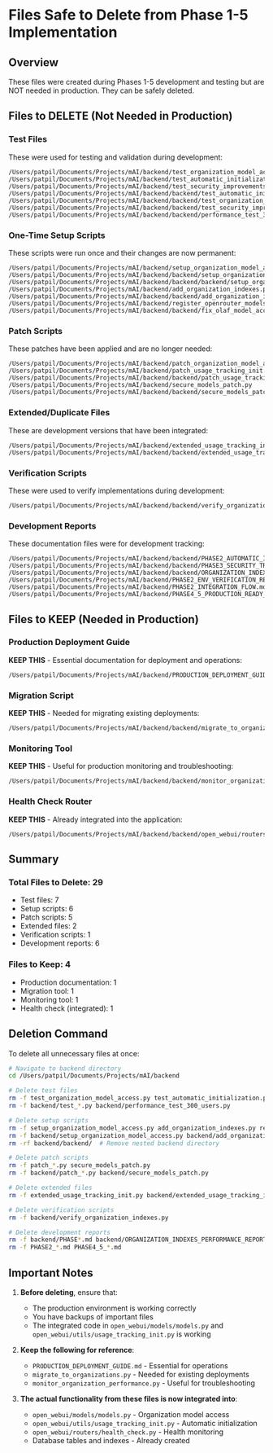 # Files Safe to Delete from Phase 1-5 Implementation

## Overview
These files were created during Phases 1-5 development and testing but are NOT needed in production. They can be safely deleted.

## Files to DELETE (Not Needed in Production)

### Test Files
These were used for testing and validation during development:
```
/Users/patpil/Documents/Projects/mAI/backend/test_organization_model_access.py
/Users/patpil/Documents/Projects/mAI/backend/test_automatic_initialization.py
/Users/patpil/Documents/Projects/mAI/backend/test_security_improvements.py
/Users/patpil/Documents/Projects/mAI/backend/backend/test_automatic_initialization.py
/Users/patpil/Documents/Projects/mAI/backend/backend/test_organization_access_comprehensive.py
/Users/patpil/Documents/Projects/mAI/backend/backend/test_security_improvements.py
/Users/patpil/Documents/Projects/mAI/backend/backend/performance_test_300_users.py
```

### One-Time Setup Scripts
These scripts were run once and their changes are now permanent:
```
/Users/patpil/Documents/Projects/mAI/backend/setup_organization_model_access.py
/Users/patpil/Documents/Projects/mAI/backend/backend/setup_organization_model_access.py
/Users/patpil/Documents/Projects/mAI/backend/backend/backend/setup_organization_model_access.py
/Users/patpil/Documents/Projects/mAI/backend/add_organization_indexes.py
/Users/patpil/Documents/Projects/mAI/backend/backend/add_organization_indexes.py
/Users/patpil/Documents/Projects/mAI/backend/register_openrouter_models.py
/Users/patpil/Documents/Projects/mAI/backend/backend/fix_olaf_model_access.py
```

### Patch Scripts
These patches have been applied and are no longer needed:
```
/Users/patpil/Documents/Projects/mAI/backend/patch_organization_model_access.py
/Users/patpil/Documents/Projects/mAI/backend/patch_usage_tracking_init.py
/Users/patpil/Documents/Projects/mAI/backend/backend/patch_usage_tracking_init.py
/Users/patpil/Documents/Projects/mAI/backend/secure_models_patch.py
/Users/patpil/Documents/Projects/mAI/backend/backend/secure_models_patch.py
```

### Extended/Duplicate Files
These are development versions that have been integrated:
```
/Users/patpil/Documents/Projects/mAI/backend/extended_usage_tracking_init.py
/Users/patpil/Documents/Projects/mAI/backend/backend/extended_usage_tracking_init.py
```

### Verification Scripts
These were used to verify implementations during development:
```
/Users/patpil/Documents/Projects/mAI/backend/backend/verify_organization_indexes.py
```

### Development Reports
These documentation files were for development tracking:
```
/Users/patpil/Documents/Projects/mAI/backend/backend/PHASE2_AUTOMATIC_INITIALIZATION_REPORT.md
/Users/patpil/Documents/Projects/mAI/backend/backend/PHASE3_SECURITY_TRANSACTION_REPORT.md
/Users/patpil/Documents/Projects/mAI/backend/backend/ORGANIZATION_INDEXES_PERFORMANCE_REPORT.md
/Users/patpil/Documents/Projects/mAI/backend/PHASE2_ENV_VERIFICATION_REPORT.md
/Users/patpil/Documents/Projects/mAI/backend/PHASE2_INTEGRATION_FLOW.md
/Users/patpil/Documents/Projects/mAI/backend/PHASE4_5_PRODUCTION_READY_REPORT.md
```

## Files to KEEP (Needed in Production)

### Production Deployment Guide
**KEEP THIS** - Essential documentation for deployment and operations:
```
/Users/patpil/Documents/Projects/mAI/backend/PRODUCTION_DEPLOYMENT_GUIDE.md
```

### Migration Script
**KEEP THIS** - Needed for migrating existing deployments:
```
/Users/patpil/Documents/Projects/mAI/backend/backend/migrate_to_organizations.py
```

### Monitoring Tool
**KEEP THIS** - Useful for production monitoring and troubleshooting:
```
/Users/patpil/Documents/Projects/mAI/backend/backend/monitor_organization_performance.py
```

### Health Check Router
**KEEP THIS** - Already integrated into the application:
```
/Users/patpil/Documents/Projects/mAI/backend/backend/open_webui/routers/health_check.py
```

## Summary

### Total Files to Delete: 29
- Test files: 7
- Setup scripts: 6
- Patch scripts: 5
- Extended files: 2
- Verification scripts: 1
- Development reports: 6

### Files to Keep: 4
- Production documentation: 1
- Migration tool: 1
- Monitoring tool: 1
- Health check (integrated): 1

## Deletion Command

To delete all unnecessary files at once:

```bash
# Navigate to backend directory
cd /Users/patpil/Documents/Projects/mAI/backend

# Delete test files
rm -f test_organization_model_access.py test_automatic_initialization.py test_security_improvements.py
rm -f backend/test_*.py backend/performance_test_300_users.py

# Delete setup scripts
rm -f setup_organization_model_access.py add_organization_indexes.py register_openrouter_models.py
rm -f backend/setup_organization_model_access.py backend/add_organization_indexes.py backend/fix_olaf_model_access.py
rm -rf backend/backend/  # Remove nested backend directory

# Delete patch scripts
rm -f patch_*.py secure_models_patch.py
rm -f backend/patch_*.py backend/secure_models_patch.py

# Delete extended files
rm -f extended_usage_tracking_init.py backend/extended_usage_tracking_init.py

# Delete verification scripts
rm -f backend/verify_organization_indexes.py

# Delete development reports
rm -f backend/PHASE*.md backend/ORGANIZATION_INDEXES_PERFORMANCE_REPORT.md
rm -f PHASE2_*.md PHASE4_5_*.md
```

## Important Notes

1. **Before deleting**, ensure that:
   - The production environment is working correctly
   - You have backups of important files
   - The integrated code in `open_webui/models/models.py` and `open_webui/utils/usage_tracking_init.py` is working

2. **Keep the following for reference**:
   - `PRODUCTION_DEPLOYMENT_GUIDE.md` - Essential for operations
   - `migrate_to_organizations.py` - Needed for existing deployments
   - `monitor_organization_performance.py` - Useful for troubleshooting

3. **The actual functionality from these files is now integrated into**:
   - `open_webui/models/models.py` - Organization model access
   - `open_webui/utils/usage_tracking_init.py` - Automatic initialization
   - `open_webui/routers/health_check.py` - Health monitoring
   - Database tables and indexes - Already created